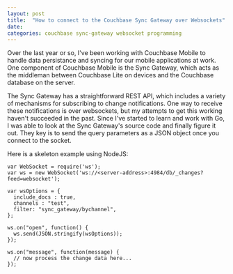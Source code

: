 ```yaml
---
layout: post
title:  "How to connect to the Couchbase Sync Gateway over Websockets"
date:  
categories: couchbase sync-gateway websocket programming
---
```


Over the last year or so, I've been working with Couchbase Mobile to handle data persistance and syncing for our mobile applications at work.  One component of Couchbase Mobile is the Sync Gateway, which acts as the middleman between Couchbase Lite on devices and the Couchbase database on the server.  

The Sync Gateway has a straightforward REST API, which includes a variety of mechanisms for subscribing to change notifications.  One way to receive these notifications is over websockets, but my attempts to get this working haven't succeeded in the past.  Since I've started to learn and work with Go, I was able to look at the Sync Gateway's source code and finally figure it out.  They key is to send the query parameters as a JSON object once you connect to the socket.  

Here is a skeleton example using NodeJS: 


```
var WebSocket = require('ws');
var ws = new WebSocket('ws://<server-address>:4984/db/_changes?feed=websocket');

var wsOptions = {
  include_docs : true,
  channels : "test",
  filter: "sync_gateway/bychannel",
};

ws.on("open", function() {
  ws.send(JSON.stringify(wsOptions));
});

ws.on("message", function(message) {
  // now process the change data here...
});
```

